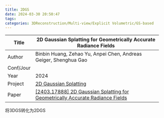 ```yaml
---
title: 2DGS
date: 2024-03-30 20:50:47
tags: 
categories: 3DReconstruction/Multi-view/Explicit Volumetric/GS-based
---
```


| Title     | 2D Gaussian Splatting for Geometrically Accurate Radiance Fields                                                  |
| --------- | ----------------------------------------------------------------------------------------------------------------- |
| Author    | Binbin Huang, Zehao Yu, Anpei Chen, Andreas Geiger, Shenghua Gao                                                  |
| Conf/Jour |                                                                                                                   |
| Year      | 2024                                                                                                              |
| Project   | [2D Gaussian Splatting](https://surfsplatting.github.io/)                                                         |
| Paper     | [[2403.17888] 2D Gaussian Splatting for Geometrically Accurate Radiance Fields](https://arxiv.org/abs/2403.17888) |

<!-- more -->


将3DGS转化为2DGS
